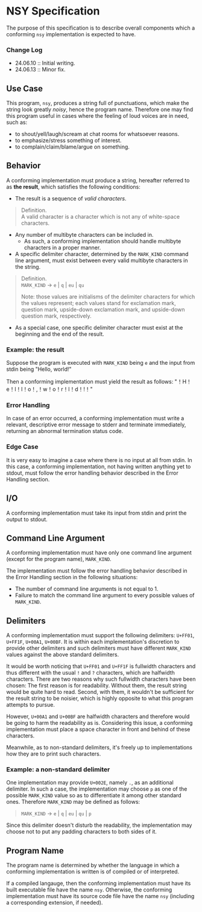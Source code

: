 # NSY Specification

The purpose of this specification is to describe overall components which a conforming `nsy` implementation is expected to have.

### Change Log

- 24.06.10 :: Initial writing.
- 24.06.13 :: Minor fix.

## Use Case

This program, `nsy`, produces a string full of punctuations, which make the string look greatly *noisy*, hence the program name. Therefore one may find this program useful in cases where the feeling of loud voices are in need, such as:

- to shout/yell/laugh/scream at chat rooms for whatsoever reasons.
- to emphasize/stress something of interest.
- to complain/claim/blame/argue on something. 

## Behavior

A conforming implementation must produce a string, hereafter referred to as **the result**, which satisfies the following conditions:

- The result is a sequence of *valid characters*.

> Definition.  
> A valid character is a character which is not any of white-space characters.

- Any number of multibyte characters can be included in.
  - As such, a conforming implementation should handle multibyte characters in a proper manner.
- A specific delimiter character, determined by the `MARK_KIND` command line argument, must exist between every valid multibyte characters in the string.

> Definition.  
> `MARK_KIND` -> `e` | `q` | `eu` | `qu`
>
> Note: those values are initialisms of the delimiter characters for which the values represent; each values stand for exclamation mark, question mark, upside-down exclamation mark, and upside-down question mark, respectively.

- As a special case, one specific delimiter character must exist at the beginning and the end of the result.

### Example: the result
Suppose the program is executed with `MARK_KIND` being `e` and the input from stdin being "Hello, world!"

Then a conforming implementation must yield the result as follows: "！H！e！l！l！o！,！w！o！r！l！d！!！"

### Error Handling

In case of an error occurred, a conforming implementation must write a relevant, descriptive error message to stderr and terminate immediately, returning an abnormal termination status code.

### Edge Case

It is very easy to imagine a case where there is no input at all from stdin. In this case, a conforming implementation, not having written anything yet to stdout, must follow the error handling behavior described in the Error Handling section.

## I/O

A conforming implementation must take its input from stdin and print the output to stdout.

## Command Line Argument

A conforming implementation must have only one command line argument (except for the program name), `MARK_KIND`.

The implementation must follow the error handling behavior described in the Error Handling section in the following situations:

- The number of command line arguments is not equal to 1.
- Failure to match the command line argument to every possible values of `MARK_KIND`.

## Delimiters

A conforming implementation must support the following delimiters: `U+FF01`, `U+FF1F`, `U+00A1`, `U+00BF`. It is within each implementation's discretion to provide other delimiters and such delimiters must have different `MARK_KIND` values against the above standard delimiters.

It would be worth noticing that `U+FF01` and `U+FF1F` is fullwidth characters and thus different with the usual `!` and `?` characters, which are halfwidth characters. There are two reasons why such fullwidth characters have been chosen: The first reason is for readability. Without them, the result string would be quite hard to read. Second, with them, it wouldn't be sufficient for the result string to be noisier, which is highly opposite to what this program attempts to pursue.

However, `U+00A1` and `U+00BF` are halfwidth characters and therefore would be going to harm the readability as is. Considering this issue, a conforming implementation must place a space character in front and behind of these characters.

Meanwhile, as to non-standard delimiters, it's freely up to implementations how they are to print such characters.

### Example: a non-standard delimiter

One implementation may provide `U+002E`, namely `.`, as an additional delimiter. In such a case, the implementation may choose `p` as one of the possible `MARK_KIND` value so as to differentiate it among other standard ones. Therefore `MARK_KIND` may be defined as follows:
 
> `MARK_KIND` -> `e` | `q` | `eu` | `qu` | `p`

Since this delimiter doesn't disturb the readability, the implementation may choose not to put any padding characters to both sides of it.

## Program Name

The program name is determined by whether the language in which a conforming implementation is written is of compiled or of interpreted.

If a compiled langauge, then the conforming implementation must have its built executable file have the name `nsy`. Otherwise, the conforming implementation must have its source code file have the name `nsy` (including a corresponding extension, if needed).